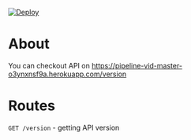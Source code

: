 [![Deploy](https://www.herokucdn.com/deploy/button.svg)](https://heroku.com/deploy)
# About
You can checkout API on https://pipeline-vid-master-o3ynxnsf9a.herokuapp.com/version

# Routes

`GET /version` - getting API version
